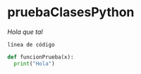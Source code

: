 # pruebaClasesPython

*Hola que tal*

`línea de código`

```python
def funcionPrueba(x):
  print("Hola")

```
